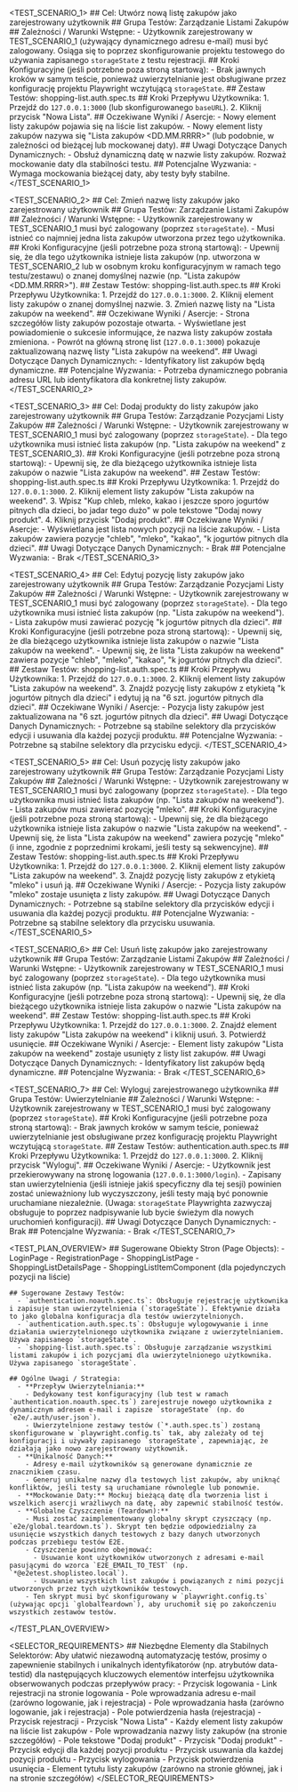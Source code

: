   <TEST_SCENARIO_1>
    ## Cel: Utwórz nową listę zakupów jako zarejestrowany użytkownik
    ## Grupa Testów: Zarządzanie Listami Zakupów
    ## Zależności / Warunki Wstępne:
      - Użytkownik zarejestrowany w TEST_SCENARIO_1 (używający dynamicznego adresu e-mail) musi być zalogowany. Osiąga się to poprzez skonfigurowanie projektu testowego do używania zapisanego `storageState` z testu rejestracji.
    ## Kroki Konfiguracyjne (jeśli potrzebne poza stroną startową):
      - Brak jawnych kroków w samym teście, ponieważ uwierzytelnianie jest obsługiwane przez konfigurację projektu Playwright wczytującą `storageState`.
    ## Zestaw Testów: shopping-list.auth.spec.ts
    ## Kroki Przepływu Użytkownika:
      1. Przejdź do `127.0.0.1:3000` (lub skonfigurowanego `baseURL`).
      2. Kliknij przycisk "Nowa Lista".
    ## Oczekiwane Wyniki / Asercje:
      - Nowy element listy zakupów pojawia się na liście list zakupów.
      - Nowy element listy zakupów nazywa się "Lista zakupów <DD.MM.RRRR>" (lub podobnie, w zależności od bieżącej lub mockowanej daty).
    ## Uwagi Dotyczące Danych Dynamicznych:
      - Obsłuż dynamiczną datę w nazwie listy zakupów. Rozważ mockowanie daty dla stabilności testu.
    ## Potencjalne Wyzwania:
      - Wymaga mockowania bieżącej daty, aby testy były stabilne.
  </TEST_SCENARIO_1>

  <TEST_SCENARIO_2>
    ## Cel: Zmień nazwę listy zakupów jako zarejestrowany użytkownik
    ## Grupa Testów: Zarządzanie Listami Zakupów
    ## Zależności / Warunki Wstępne:
      - Użytkownik zarejestrowany w TEST_SCENARIO_1 musi być zalogowany (poprzez `storageState`).
      - Musi istnieć co najmniej jedna lista zakupów utworzona przez tego użytkownika.
    ## Kroki Konfiguracyjne (jeśli potrzebne poza stroną startową):
      - Upewnij się, że dla tego użytkownika istnieje lista zakupów (np. utworzona w TEST_SCENARIO_2 lub w osobnym kroku konfiguracyjnym w ramach tego testu/zestawu) o znanej domyślnej nazwie (np. "Lista zakupów <DD.MM.RRRR>").
    ## Zestaw Testów: shopping-list.auth.spec.ts
    ## Kroki Przepływu Użytkownika:
      1. Przejdź do `127.0.0.1:3000`.
      2. Kliknij element listy zakupów o znanej domyślnej nazwie.
      3. Zmień nazwę listy na "Lista zakupów na weekend".
    ## Oczekiwane Wyniki / Asercje:
      - Strona szczegółów listy zakupów pozostaje otwarta.
      - Wyświetlane jest powiadomienie o sukcesie informujące, że nazwa listy zakupów została zmieniona.
      - Powrót na główną stronę list (`127.0.0.1:3000`) pokazuje zaktualizowaną nazwę listy "Lista zakupów na weekend".
    ## Uwagi Dotyczące Danych Dynamicznych:
      - Identyfikatory list zakupów będą dynamiczne.
    ## Potencjalne Wyzwania:
      - Potrzeba dynamicznego pobrania adresu URL lub identyfikatora dla konkretnej listy zakupów.
  </TEST_SCENARIO_2>

  <TEST_SCENARIO_3>
    ## Cel: Dodaj produkty do listy zakupów jako zarejestrowany użytkownik
    ## Grupa Testów: Zarządzanie Pozycjami Listy Zakupów
    ## Zależności / Warunki Wstępne:
      - Użytkownik zarejestrowany w TEST_SCENARIO_1 musi być zalogowany (poprzez `storageState`).
      - Dla tego użytkownika musi istnieć lista zakupów (np. "Lista zakupów na weekend" z TEST_SCENARIO_3).
    ## Kroki Konfiguracyjne (jeśli potrzebne poza stroną startową):
      - Upewnij się, że dla bieżącego użytkownika istnieje lista zakupów o nazwie "Lista zakupów na weekend".
    ## Zestaw Testów: shopping-list.auth.spec.ts
    ## Kroki Przepływu Użytkownika:
      1. Przejdź do `127.0.0.1:3000`.
      2. Kliknij element listy zakupów "Lista zakupów na weekend".
      3. Wpisz "Kup chleb, mleko, kakao i jeszcze sporo jogurtów pitnych dla dzieci, bo jadar tego dużo" w pole tekstowe "Dodaj nowy produkt".
      4. Kliknij przycisk "Dodaj produkt".
    ## Oczekiwane Wyniki / Asercje:
      - Wyświetlana jest lista nowych pozycji na liście zakupów.
      - Lista zakupów zawiera pozycje "chleb", "mleko", "kakao", "k jogurtów pitnych dla dzieci".
    ## Uwagi Dotyczące Danych Dynamicznych:
      - Brak
    ## Potencjalne Wyzwania:
      - Brak
  </TEST_SCENARIO_3>

  <TEST_SCENARIO_4>
    ## Cel: Edytuj pozycję listy zakupów jako zarejestrowany użytkownik
    ## Grupa Testów: Zarządzanie Pozycjami Listy Zakupów
    ## Zależności / Warunki Wstępne:
      - Użytkownik zarejestrowany w TEST_SCENARIO_1 musi być zalogowany (poprzez `storageState`).
      - Dla tego użytkownika musi istnieć lista zakupów (np. "Lista zakupów na weekend").
      - Lista zakupów musi zawierać pozycję "k jogurtów pitnych dla dzieci".
    ## Kroki Konfiguracyjne (jeśli potrzebne poza stroną startową):
      - Upewnij się, że dla bieżącego użytkownika istnieje lista zakupów o nazwie "Lista zakupów na weekend".
      - Upewnij się, że lista "Lista zakupów na weekend" zawiera pozycje "chleb", "mleko", "kakao", "k jogurtów pitnych dla dzieci".
    ## Zestaw Testów: shopping-list.auth.spec.ts
    ## Kroki Przepływu Użytkownika:
      1. Przejdź do `127.0.0.1:3000`.
      2. Kliknij element listy zakupów "Lista zakupów na weekend".
      3. Znajdź pozycję listy zakupów z etykietą "k jogurtów pitnych dla dzieci" i edytuj ją na "6 szt. jogurtów pitnych dla dzieci".
    ## Oczekiwane Wyniki / Asercje:
      - Pozycja listy zakupów jest zaktualizowana na "6 szt. jogurtów pitnych dla dzieci".
    ## Uwagi Dotyczące Danych Dynamicznych:
      - Potrzebne są stabilne selektory dla przycisków edycji i usuwania dla każdej pozycji produktu.
    ## Potencjalne Wyzwania:
      - Potrzebne są stabilne selektory dla przycisku edycji.
  </TEST_SCENARIO_4>

  <TEST_SCENARIO_5>
    ## Cel: Usuń pozycję listy zakupów jako zarejestrowany użytkownik
    ## Grupa Testów: Zarządzanie Pozycjami Listy Zakupów
    ## Zależności / Warunki Wstępne:
      - Użytkownik zarejestrowany w TEST_SCENARIO_1 musi być zalogowany (poprzez `storageState`).
      - Dla tego użytkownika musi istnieć lista zakupów (np. "Lista zakupów na weekend").
      - Lista zakupów musi zawierać pozycję "mleko".
    ## Kroki Konfiguracyjne (jeśli potrzebne poza stroną startową):
      - Upewnij się, że dla bieżącego użytkownika istnieje lista zakupów o nazwie "Lista zakupów na weekend".
      - Upewnij się, że lista "Lista zakupów na weekend" zawiera pozycję "mleko" (i inne, zgodnie z poprzednimi krokami, jeśli testy są sekwencyjne).
    ## Zestaw Testów: shopping-list.auth.spec.ts
    ## Kroki Przepływu Użytkownika:
      1. Przejdź do `127.0.0.1:3000`.
      2. Kliknij element listy zakupów "Lista zakupów na weekend".
      3. Znajdź pozycję listy zakupów z etykietą "mleko" i usuń ją.
    ## Oczekiwane Wyniki / Asercje:
      - Pozycja listy zakupów "mleko" zostaje usunięta z listy zakupów.
    ## Uwagi Dotyczące Danych Dynamicznych:
      - Potrzebne są stabilne selektory dla przycisków edycji i usuwania dla każdej pozycji produktu.
    ## Potencjalne Wyzwania:
      - Potrzebne są stabilne selektory dla przycisku usuwania.
  </TEST_SCENARIO_5>

  <TEST_SCENARIO_6>
    ## Cel: Usuń listę zakupów jako zarejestrowany użytkownik
    ## Grupa Testów: Zarządzanie Listami Zakupów
    ## Zależności / Warunki Wstępne:
      - Użytkownik zarejestrowany w TEST_SCENARIO_1 musi być zalogowany (poprzez `storageState`).
      - Dla tego użytkownika musi istnieć lista zakupów (np. "Lista zakupów na weekend").
    ## Kroki Konfiguracyjne (jeśli potrzebne poza stroną startową):
      - Upewnij się, że dla bieżącego użytkownika istnieje lista zakupów o nazwie "Lista zakupów na weekend".
    ## Zestaw Testów: shopping-list.auth.spec.ts
    ## Kroki Przepływu Użytkownika:
      1. Przejdź do `127.0.0.1:3000`.
      2. Znajdź element listy zakupów "Lista zakupów na weekend" i kliknij usuń.
      3. Potwierdź usunięcie.
    ## Oczekiwane Wyniki / Asercje:
      - Element listy zakupów "Lista zakupów na weekend" zostaje usunięty z listy list zakupów.
    ## Uwagi Dotyczące Danych Dynamicznych:
      - Identyfikatory list zakupów będą dynamiczne.
    ## Potencjalne Wyzwania:
      - Brak
  </TEST_SCENARIO_6>

  <TEST_SCENARIO_7>
    ## Cel: Wyloguj zarejestrowanego użytkownika
    ## Grupa Testów: Uwierzytelnianie
    ## Zależności / Warunki Wstępne:
      - Użytkownik zarejestrowany w TEST_SCENARIO_1 musi być zalogowany (poprzez `storageState`).
    ## Kroki Konfiguracyjne (jeśli potrzebne poza stroną startową):
      - Brak jawnych kroków w samym teście, ponieważ uwierzytelnianie jest obsługiwane przez konfigurację projektu Playwright wczytującą `storageState`.
    ## Zestaw Testów: authentication.auth.spec.ts
    ## Kroki Przepływu Użytkownika:
      1. Przejdź do `127.0.0.1:3000`.
      2. Kliknij przycisk "Wyloguj".
    ## Oczekiwane Wyniki / Asercje:
      - Użytkownik jest przekierowywany na stronę logowania (`127.0.0.1:3000/login`).
      - Zapisany stan uwierzytelnienia (jeśli istnieje jakiś specyficzny dla tej sesji) powinien zostać unieważniony lub wyczyszczony, jeśli testy mają być ponownie uruchamiane niezależnie. (Uwaga: `storageState` Playwrighta zazwyczaj obsługuje to poprzez nadpisywanie lub bycie świeżym dla nowych uruchomień konfiguracji).
    ## Uwagi Dotyczące Danych Dynamicznych:
      - Brak
    ## Potencjalne Wyzwania:
      - Brak
  </TEST_SCENARIO_7>

  <TEST_PLAN_OVERVIEW>
    ## Sugerowane Obiekty Stron (Page Objects):
      - LoginPage
      - RegistrationPage
      - ShoppingListPage
      - ShoppingListDetailsPage
      - ShoppingListItemComponent (dla pojedynczych pozycji na liście)

    ## Sugerowane Zestawy Testów:
      - `authentication.noauth.spec.ts`: Obsługuje rejestrację użytkownika i zapisuje stan uwierzytelnienia (`storageState`). Efektywnie działa to jako globalna konfiguracja dla testów uwierzytelnionych.
      - `authentication.auth.spec.ts`: Obsługuje wylogowywanie i inne działania uwierzytelnionego użytkownika związane z uwierzytelnianiem. Używa zapisanego `storageState`.
      - `shopping-list.auth.spec.ts`: Obsługuje zarządzanie wszystkimi listami zakupów i ich pozycjami dla uwierzytelnionego użytkownika. Używa zapisanego `storageState`.

    ## Ogólne Uwagi / Strategia:
      - **Przepływ Uwierzytelniania:**
        - Dedykowany test konfiguracyjny (lub test w ramach `authentication.noauth.spec.ts`) zarejestruje nowego użytkownika z dynamicznym adresem e-mail i zapisze `storageState` (np. do `e2e/.auth/user.json`).
        - Uwierzytelnione zestawy testów (`*.auth.spec.ts`) zostaną skonfigurowane w `playwright.config.ts` tak, aby zależały od tej konfiguracji i używały zapisanego `storageState`, zapewniając, że działają jako nowo zarejestrowany użytkownik.
      - **Unikalność Danych:**
        - Adresy e-mail użytkowników są generowane dynamicznie ze znacznikiem czasu.
        - Generuj unikalne nazwy dla testowych list zakupów, aby uniknąć konfliktów, jeśli testy są uruchamiane równolegle lub ponownie.
      - **Mockowanie Daty:** Mockuj bieżącą datę dla tworzenia list i wszelkich asercji wrażliwych na datę, aby zapewnić stabilność testów.
      - **Globalne Czyszczenie (Teardown):**
        - Musi zostać zaimplementowany globalny skrypt czyszczący (np. `e2e/global.teardown.ts`). Skrypt ten będzie odpowiedzialny za usunięcie wszystkich danych testowych z bazy danych utworzonych podczas przebiegu testów E2E.
        - Czyszczenie powinno obejmować:
          - Usuwanie kont użytkowników utworzonych z adresami e-mail pasującymi do wzorca `E2E_EMAIL_TO_TEST` (np. `*@e2etest.shoplisteo.local`).
          - Usuwanie wszystkich list zakupów i powiązanych z nimi pozycji utworzonych przez tych użytkowników testowych.
        - Ten skrypt musi być skonfigurowany w `playwright.config.ts` (używając opcji `globalTeardown`), aby uruchomił się po zakończeniu wszystkich zestawów testów.

  </TEST_PLAN_OVERVIEW>

  <SELECTOR_REQUIREMENTS>
    ## Niezbędne Elementy dla Stabilnych Selektorów:
    Aby ułatwić niezawodną automatyzację testów, prosimy o zapewnienie stabilnych i unikalnych identyfikatorów (np. atrybutów data-testid) dla następujących kluczowych elementów interfejsu użytkownika obserwowanych podczas przepływów pracy:
    - Przycisk logowania
    - Link rejestracji na stronie logowania
    - Pole wprowadzania adresu e-mail (zarówno logowanie, jak i rejestracja)
    - Pole wprowadzania hasła (zarówno logowanie, jak i rejestracja)
    - Pole potwierdzenia hasła (rejestracja)
    - Przycisk rejestracji
    - Przycisk "Nowa Lista"
    - Każdy element listy zakupów na liście list zakupów
    - Pole wprowadzania nazwy listy zakupów (na stronie szczegółów)
    - Pole tekstowe "Dodaj produkt"
    - Przycisk "Dodaj produkt"
    - Przycisk edycji dla każdej pozycji produktu
    - Przycisk usuwania dla każdej pozycji produktu
    - Przycisk wylogowania
    - Przycisk potwierdzenia usunięcia
    - Element tytułu listy zakupów (zarówno na stronie głównej, jak i na stronie szczegółów)
  </SELECTOR_REQUIREMENTS>
